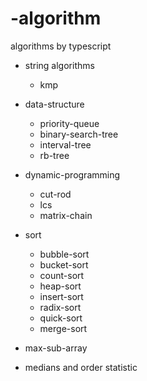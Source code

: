 # -algorithm
algorithms by typescript

- string algorithms
  - kmp
- data-structure
  - priority-queue
  - binary-search-tree
  - interval-tree
  - rb-tree
- dynamic-programming
  - cut-rod
  - lcs
  - matrix-chain

- sort
  - bubble-sort
  - bucket-sort
  - count-sort
  - heap-sort
  - insert-sort
  - radix-sort
  - quick-sort
  - merge-sort

- max-sub-array

- medians and order statistic
  
